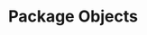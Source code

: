 ---
layout: tour
title: Package Objects
language: fr
partof: scala-tour

num: 36
previous-page: packages-and-imports
---